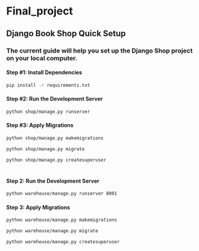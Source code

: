 # Final_project
## Django Book Shop Quick Setup
### The current guide will help you set up the Django Shop project on your local computer.

#### Step #1: Install Dependencies
```bash
pip install -r requirements.txt
```

#### Step #2: Run the Development Server
```bash
python shop/manage.py runserver
```
#### Step #3: Apply Migrations
```bash
python shop/manage.py makemigrations
```
```bash
python shop/manage.py migrate
```
```bash
python shop/manage.py createsuperuser
```

#
#### Step 2: Run the Development Server
```bash
python warehouse/manage.py runserver 8001
```
#### Step 3: Apply Migrations
```bash
python warehouse/manage.py makemigrations
```
```bash
python warehouse/manage.py migrate
```
```bash
python warehouse/manage.py createsuperuser
```